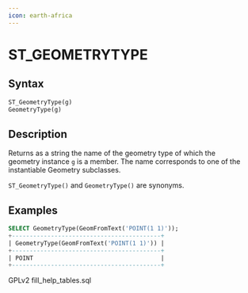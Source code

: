 ```yaml
---
icon: earth-africa
---
```


# ST\_GEOMETRYTYPE

## Syntax

```sql
ST_GeometryType(g)
GeometryType(g)
```

## Description

Returns as a string the name of the geometry type of which the\
geometry instance `g` is a member. The name corresponds to one of the\
instantiable Geometry subclasses.

`ST_GeometryType()` and `GeometryType()` are synonyms.

## Examples

```sql
SELECT GeometryType(GeomFromText('POINT(1 1)'));
+------------------------------------------+
| GeometryType(GeomFromText('POINT(1 1)')) |
+------------------------------------------+
| POINT                                    |
+------------------------------------------+
```

GPLv2 fill\_help\_tables.sql
